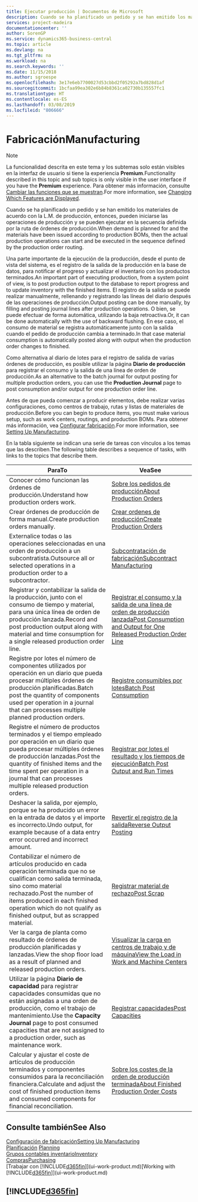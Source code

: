 ```yaml
---
title: Ejecutar producción | Documentos de Microsoft
description: Cuando se ha planificado un pedido y se han emitido los materiales de acuerdo con la L.M. de producción, entonces, pueden iniciarse las operaciones de producción y se pueden ejecutar en la secuencia definida por la ruta de órdenes de producción.
services: project-madeira
documentationcenter: ''
author: SorenGP
ms.service: dynamics365-business-central
ms.topic: article
ms.devlang: na
ms.tgt_pltfrm: na
ms.workload: na
ms.search.keywords: ''
ms.date: 11/15/2018
ms.author: sgroespe
ms.openlocfilehash: 3e17e6eb7700027d53cbbd2f05292a7bd828d1af
ms.sourcegitcommit: 1bcfaa99ea302e6b84b8361ca02730b135557fc1
ms.translationtype: HT
ms.contentlocale: es-ES
ms.lasthandoff: 03/08/2019
ms.locfileid: "806666"
---
```

# <a name="manufacturing"></a><span data-ttu-id="b4523-103">Fabricación</span><span class="sxs-lookup"><span data-stu-id="b4523-103">Manufacturing</span></span>
> [!NOTE]
> <span data-ttu-id="b4523-104">La funcionalidad descrita en este tema y los subtemas solo están visibles en la interfaz de usuario si tiene la experiencia **Premium**.</span><span class="sxs-lookup"><span data-stu-id="b4523-104">Functionality described in this topic and sub topics is only visible in the user interface if you have the **Premium** experience.</span></span> <span data-ttu-id="b4523-105">Para obtener más información, consulte [Cambiar las funciones que se muestran](ui-experiences.md).</span><span class="sxs-lookup"><span data-stu-id="b4523-105">For more information, see [Changing Which Features are Displayed](ui-experiences.md).</span></span>

<span data-ttu-id="b4523-106">Cuando se ha planificado un pedido y se han emitido los materiales de acuerdo con la L.M. de producción, entonces, pueden iniciarse las operaciones de producción y se pueden ejecutar en la secuencia definida por la ruta de órdenes de producción.</span><span class="sxs-lookup"><span data-stu-id="b4523-106">When demand is planned for and the materials have been issued according to production BOMs, then the actual production operations can start and be executed in the sequence defined by the production order routing.</span></span>  

<span data-ttu-id="b4523-107">Una parte importante de la ejecución de la producción, desde el punto de vista del sistema, es el registro de la salida de la producción en la base de datos, para notificar el progreso y actualizar el inventario con los productos terminados.</span><span class="sxs-lookup"><span data-stu-id="b4523-107">An important part of executing production, from a system point of view, is to post production output to the database to report progress and to update inventory with the finished items.</span></span> <span data-ttu-id="b4523-108">El registro de la salida se puede realizar manualmente, rellenando y registrando las líneas del diario después de las operaciones de producción.</span><span class="sxs-lookup"><span data-stu-id="b4523-108">Output posting can be done manually, by filling and posting journal lines after production operations.</span></span> <span data-ttu-id="b4523-109">O bien, se puede efectuar de forma automática, utilizando la baja retroactiva.</span><span class="sxs-lookup"><span data-stu-id="b4523-109">Or, it can be done automatically with the use of backward flushing.</span></span> <span data-ttu-id="b4523-110">En ese caso, el consumo de material se registra automáticamente junto con la salida cuando el pedido de producción cambia a terminado.</span><span class="sxs-lookup"><span data-stu-id="b4523-110">In that case material consumption is automatically posted along with output when the production order changes to finished.</span></span>  

<span data-ttu-id="b4523-111">Como alternativa al diario de lotes para el registro de salida de varias órdenes de producción, es posible utilizar la página **Diario de producción** para registrar el consumo y la salida de una línea de orden de producción.</span><span class="sxs-lookup"><span data-stu-id="b4523-111">As an alternative to the batch journal for output posting for multiple production orders, you can use the **Production Journal** page to post consumption and/or output for one production order line.</span></span>

<span data-ttu-id="b4523-112">Antes de que pueda comenzar a producir elementos, debe realizar varias configuraciones, como centros de trabajo, rutas y listas de materiales de producción.</span><span class="sxs-lookup"><span data-stu-id="b4523-112">Before you can begin to produce items, you must make various setup, such as work centers, routings, and production BOMs.</span></span> <span data-ttu-id="b4523-113">Para obtener más información, vea [Configurar fabricación](production-configure-production-processes.md).</span><span class="sxs-lookup"><span data-stu-id="b4523-113">For more information, see [Setting Up Manufacturing](production-configure-production-processes.md).</span></span>

<span data-ttu-id="b4523-114">En la tabla siguiente se indican una serie de tareas con vínculos a los temas que las describen.</span><span class="sxs-lookup"><span data-stu-id="b4523-114">The following table describes a sequence of tasks, with links to the topics that describe them.</span></span>   

|<span data-ttu-id="b4523-115">**Para**</span><span class="sxs-lookup"><span data-stu-id="b4523-115">**To**</span></span>|<span data-ttu-id="b4523-116">**Vea**</span><span class="sxs-lookup"><span data-stu-id="b4523-116">**See**</span></span>|  
|------------|-------------|  
|<span data-ttu-id="b4523-117">Conocer cómo funcionan las órdenes de producción.</span><span class="sxs-lookup"><span data-stu-id="b4523-117">Understand how production orders work.</span></span>|[<span data-ttu-id="b4523-118">Sobre los pedidos de producción</span><span class="sxs-lookup"><span data-stu-id="b4523-118">About Production Orders</span></span>](production-about-production-orders.md)|
|<span data-ttu-id="b4523-119">Crear órdenes de producción de forma manual.</span><span class="sxs-lookup"><span data-stu-id="b4523-119">Create production orders manually.</span></span>|[<span data-ttu-id="b4523-120">Crear ordenes de producción</span><span class="sxs-lookup"><span data-stu-id="b4523-120">Create Production Orders</span></span>](production-how-to-create-production-orders.md)|
|<span data-ttu-id="b4523-121">Externalice todas o las operaciones seleccionadas en una orden de producción a un subcontratista.</span><span class="sxs-lookup"><span data-stu-id="b4523-121">Outsource all or selected operations in a production order to a subcontractor.</span></span>|[<span data-ttu-id="b4523-122">Subcontratación de fabricación</span><span class="sxs-lookup"><span data-stu-id="b4523-122">Subcontract Manufacturing</span></span>](production-how-to-subcontract-manufacturing.md)|
|<span data-ttu-id="b4523-123">Registrar y contabilizar la salida de la producción, junto con el consumo de tiempo y material, para una única línea de orden de producción lanzada.</span><span class="sxs-lookup"><span data-stu-id="b4523-123">Record and post production output along with material and time consumption for a single released production order line.</span></span>|[<span data-ttu-id="b4523-124">Registrar el consumo y la salida de una línea de orden de producción lanzada</span><span class="sxs-lookup"><span data-stu-id="b4523-124">Post Consumption and Output for One Released Production Order Line</span></span>](production-how-to-register-consumption-and-output.md)|  
|<span data-ttu-id="b4523-125">Registre por lotes el número de componentes utilizados por operación en un diario que pueda procesar múltiples órdenes de producción planificadas.</span><span class="sxs-lookup"><span data-stu-id="b4523-125">Batch post the quantity of components used per operation in a journal that can processes multiple planned production orders.</span></span>|[<span data-ttu-id="b4523-126">Registre consumibles por lotes</span><span class="sxs-lookup"><span data-stu-id="b4523-126">Batch Post Consumption</span></span>](production-how-to-post-consumption.md)|
|<span data-ttu-id="b4523-127">Registre el número de productos terminados y el tiempo empleado por operación en un diario que pueda procesar múltiples órdenes de producción lanzadas.</span><span class="sxs-lookup"><span data-stu-id="b4523-127">Post the quantity of finished items and the time spent per operation in a journal that can processes multiple released production orders.</span></span>|[<span data-ttu-id="b4523-128">Registrar por lotes el resultado y los tiempos de ejecución</span><span class="sxs-lookup"><span data-stu-id="b4523-128">Batch Post Output and Run Times</span></span>](production-how-to-post-output-quantity.md)|
|<span data-ttu-id="b4523-129">Deshacer la salida, por ejemplo, porque se ha producido un error en la entrada de datos y el importe es incorrecto.</span><span class="sxs-lookup"><span data-stu-id="b4523-129">Undo output, for example because of a data entry error occurred and incorrect amount.</span></span>  |[<span data-ttu-id="b4523-130">Revertir el registro de la salida</span><span class="sxs-lookup"><span data-stu-id="b4523-130">Reverse Output Posting</span></span>](production-how-to-reverse-output-posting.md)|  
|<span data-ttu-id="b4523-131">Contabilizar el número de artículos producido en cada operación terminada que no se cualifican como salida terminada, sino como material rechazado.</span><span class="sxs-lookup"><span data-stu-id="b4523-131">Post the number of items produced in each finished operation which do not qualify as finished output, but as scrapped material.</span></span>|[<span data-ttu-id="b4523-132">Registrar material de rechazo</span><span class="sxs-lookup"><span data-stu-id="b4523-132">Post Scrap</span></span>](production-how-to-post-scrap.md)|
|<span data-ttu-id="b4523-133">Ver la carga de planta como resultado de órdenes de producción planificadas y lanzadas.</span><span class="sxs-lookup"><span data-stu-id="b4523-133">View the shop floor load as a result of planned and released production orders.</span></span>|[<span data-ttu-id="b4523-134">Visualizar la carga en centros de trabajo y de máquina</span><span class="sxs-lookup"><span data-stu-id="b4523-134">View the Load in Work and Machine Centers</span></span>](production-how-to-view-the-load-on-work-centers.md)|      
|<span data-ttu-id="b4523-135">Utilizar la página **Diario de capacidad** para registrar capacidades consumidas que no están asignadas a una orden de producción, como el trabajo de mantenimiento.</span><span class="sxs-lookup"><span data-stu-id="b4523-135">Use the **Capacity Journal** page to post consumed capacities that are not assigned to a production order, such as maintenance work.</span></span>|[<span data-ttu-id="b4523-136">Registrar capacidades</span><span class="sxs-lookup"><span data-stu-id="b4523-136">Post Capacities</span></span>](production-how-to-post-capacities.md)|  
|<span data-ttu-id="b4523-137">Calcular y ajustar el coste de artículos de producción terminados y componentes consumidos para la reconciliación financiera.</span><span class="sxs-lookup"><span data-stu-id="b4523-137">Calculate and adjust the cost of finished production items and consumed components for financial reconciliation.</span></span>|[<span data-ttu-id="b4523-138">Sobre los costes de la orden de producción terminada</span><span class="sxs-lookup"><span data-stu-id="b4523-138">About Finished Production Order Costs</span></span>](finance-about-finished-production-order-costs.md)|  

## <a name="see-also"></a><span data-ttu-id="b4523-139">Consulte también</span><span class="sxs-lookup"><span data-stu-id="b4523-139">See Also</span></span>  
[<span data-ttu-id="b4523-140">Configuración de fabricación</span><span class="sxs-lookup"><span data-stu-id="b4523-140">Setting Up Manufacturing</span></span>](production-configure-production-processes.md)  
<span data-ttu-id="b4523-141">[Planificación](production-planning.md)    </span><span class="sxs-lookup"><span data-stu-id="b4523-141">[Planning](production-planning.md)    </span></span>  
[<span data-ttu-id="b4523-142">Grupos contables inventario</span><span class="sxs-lookup"><span data-stu-id="b4523-142">Inventory</span></span>](inventory-manage-inventory.md)  
[<span data-ttu-id="b4523-143">Compras</span><span class="sxs-lookup"><span data-stu-id="b4523-143">Purchasing</span></span>](purchasing-manage-purchasing.md)  
<span data-ttu-id="b4523-144">[Trabajar con [!INCLUDE[d365fin](includes/d365fin_md.md)]](ui-work-product.md)</span><span class="sxs-lookup"><span data-stu-id="b4523-144">[Working with [!INCLUDE[d365fin](includes/d365fin_md.md)]](ui-work-product.md)</span></span>

## [!INCLUDE[d365fin](includes/free_trial_md.md)]  
